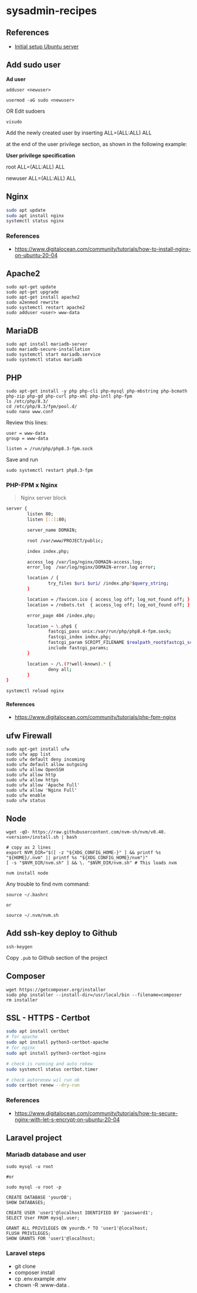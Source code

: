 # sysadmin-recipes

## References

- [Initial setup Ubuntu server](https://www.digitalocean.com/community/tutorials/initial-server-setup-with-ubuntu-20-04)

## Add sudo user 

**Ad user**

`adduser <newuser>`

`usermod -aG sudo <newuser>`

OR Edit sudoers

`visudo`

Add the newly created user by inserting <username> ALL=(ALL:ALL) ALL

at the end of the user privilege section, as shown in the following example:

**User privilege specification**

root    ALL=(ALL:ALL) ALL

newuser ALL=(ALL:ALL) ALL

## Nginx

```bash
sudo apt update
sudo apt install nginx
systemctl status nginx
```

### References

- https://www.digitalocean.com/community/tutorials/how-to-install-nginx-on-ubuntu-20-04


## Apache2

```
sudo apt-get update
sudo apt-get upgrade
sudo apt-get install apache2
sudo a2enmod rewrite
sudo systemctl restart apache2
sudo adduser <user> www-data
```

## MariaDB

```
sudo apt install mariadb-server
sudo mariadb-secure-installation
sudo systemctl start mariadb.service
sudo systemctl status mariadb
```

## PHP

```
sudo apt-get install -y php php-cli php-mysql php-mbstring php-bcmath php-zip php-gd php-curl php-xml php-intl php-fpm
ls /etc/php/8.3/
cd /etc/php/8.3/fpm/pool.d/
sudo nano www.conf
```

Review this lines:

```
user = www-data
group = www-data

listen = /run/php/php8.3-fpm.sock
```

Save and run

`sudo systemctl restart php8.3-fpm`

### PHP-FPM x Nginx

> Nginx server block

```bash
server {
        listen 80;
        listen [::]:80;

        server_name DOMAIN;

        root /var/www/PROJECT/public;

        index index.php;

        access_log /var/log/nginx/DOMAIN-access.log;
        error_log  /var/log/nginx/DOMAIN-error.log error;

        location / {
                try_files $uri $uri/ /index.php?$query_string;
        }

        location = /favicon.ico { access_log off; log_not_found off; }
        location = /robots.txt  { access_log off; log_not_found off; }

        error_page 404 /index.php;

        location ~ \.php$ {
                fastcgi_pass unix:/var/run/php/php8.4-fpm.sock;
                fastcgi_index index.php;
                fastcgi_param SCRIPT_FILENAME $realpath_root$fastcgi_script_name;
                include fastcgi_params;
        }

        location ~ /\.(?!well-known).* {
                deny all;
        }
}
```

```bash
systemctl reload nginx
```

#### References 

- https://www.digitalocean.com/community/tutorials/php-fpm-nginx

## ufw Firewall

```
sudo apt-get install ufw
sudo ufw app list
sudo ufw default deny incoming
sudo ufw default allow outgoing
sudo ufw allow OpenSSH
sudo ufw allow http
sudo ufw allow https
sudo ufw allow 'Apache Full'
sudo ufw allow 'Nginx Full'
sudo ufw enable
sudo ufw status
```

## Node

```
wget -qO- https://raw.githubusercontent.com/nvm-sh/nvm/v0.40.<version>/install.sh | bash

# copy as 2 lines
export NVM_DIR="$([ -z "${XDG_CONFIG_HOME-}" ] && printf %s "${HOME}/.nvm" || printf %s "${XDG_CONFIG_HOME}/nvm")"
[ -s "$NVM_DIR/nvm.sh" ] && \. "$NVM_DIR/nvm.sh" # This loads nvm

nvm install node
```

Any trouble to find nvm command:

```
source ~/.bashrc

or

source ~/.nvm/nvm.sh
```


## Add ssh-key deploy to Github

```
ssh-keygen
```

Copy `.pub` to Github section of the project

## Composer

```
wget https://getcomposer.org/installer
sudo php installer --install-dir=/usr/local/bin --filename=composer
rm installer
```

## SSL - HTTPS - Certbot

```bash
sudo apt install certbot
# for apache
sudo apt install python3-certbot-apache
# for nginx
sudo apt install python3-certbot-nginx

# check is running and auto rebew
sudo systemctl status certbot.timer

# check autorenew wil run ok
sudo certbot renew --dry-run
```

### References

- https://www.digitalocean.com/community/tutorials/how-to-secure-nginx-with-let-s-encrypt-on-ubuntu-20-04

## Laravel project

### Mariadb database and user

```
sudo mysql -u root

#or

sudo mysql -u root -p
```

```
CREATE DATABASE 'yourDB';
SHOW DATABASES;

CREATE USER 'user1'@localhost IDENTIFIED BY 'password1';
SELECT User FROM mysql.user;

GRANT ALL PRIVILEGES ON yourdb.* TO 'user1'@localhost;
FLUSH PRIVILEGES;
SHOW GRANTS FOR 'user1'@localhost;
```

### Laravel steps

- git clone
- composer install
- cp .env.example .env
- chown -R <user>:www-data .



